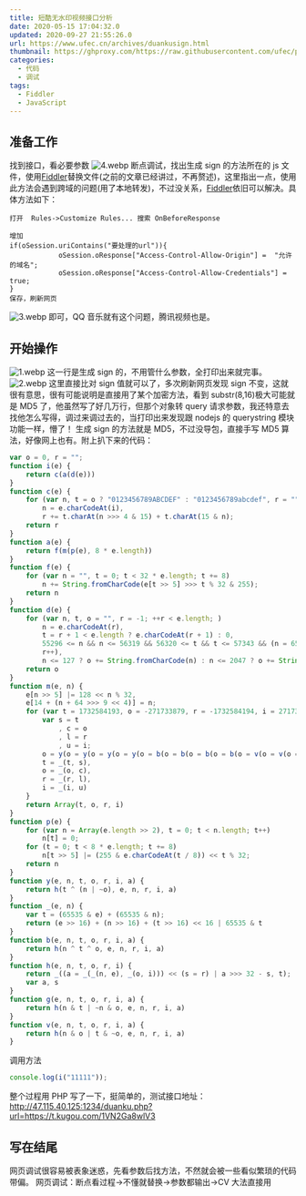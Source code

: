 ```yaml
---
title: 短酷无水印视频接口分析
date: 2020-05-15 17:04:32.0
updated: 2020-09-27 21:55:26.0
url: https://www.ufec.cn/archives/duankusign.html
thumbnail: https://ghproxy.com/https://raw.githubusercontent.com/ufec/picGoImg/main/blog/2020/05/3-012033e2a02c4ea3ab2217546f094f58.webp
categories:
  - 代码
  - 调试
tags:
  - Fiddler
  - JavaScript
---
```


## 准备工作

找到接口，看必要参数
![4.webp](https://ghproxy.com/https://raw.githubusercontent.com/ufec/picGoImg/main/blog/2020/05/4-209d64c62355416d9d891cedb6a793f0.webp)
断点调试，找出生成 sign 的方法所在的 js 文件，使用[Fiddler](/tags/fiddler.html)替换文件(之前的文章已经讲过，不再赘述)，这里指出一点，使用此方法会遇到跨域的问题(用了本地转发)，不过没关系，[Fiddler](/tags/fiddler.html)依旧可以解决。具体方法如下：

```
打开  Rules->Customize Rules... 搜索 OnBeforeResponse

增加
if(oSession.uriContains("要处理的url")){
            oSession.oResponse["Access-Control-Allow-Origin"] =  "允许的域名";
            oSession.oResponse["Access-Control-Allow-Credentials"] = true;
}
保存，刷新网页
```

![3.webp](https://ghproxy.com/https://raw.githubusercontent.com/ufec/picGoImg/main/blog/2020/05/3-012033e2a02c4ea3ab2217546f094f58.webp)
即可，QQ 音乐就有这个问题，腾讯视频也是。

## 开始操作

![1.webp](https://ghproxy.com/https://raw.githubusercontent.com/ufec/picGoImg/main/blog/2020/05/1-7fb47541503d48a0a8ba96d0d8e83292.webp)
这一行是生成 sign 的，不用管什么参数，全打印出来就完事。
![2.webp](https://ghproxy.com/https://raw.githubusercontent.com/ufec/picGoImg/main/blog/2020/05/2-a724aa07178849f1acfd07def7380982.webp)
这里直接比对 sign 值就可以了，多次刷新网页发现 sign 不变，这就很有意思，很有可能说明是直接用了某个加密方法，看到 substr(8,16)极大可能就是 MD5 了，他虽然写了好几万行，但那个对象转 query 请求参数，我还特意去找他怎么写得，调过来调过去的，当打印出来发现跟 nodejs 的 querystring 模块功能一样，懵了！
生成 sign 的方法就是 MD5，不过没导包，直接手写 MD5 算法，好像网上也有。附上扒下来的代码：

```JavaScript
var o = 0, r = "";
function i(e) {
    return c(a(d(e)))
}
function c(e) {
    for (var n, t = o ? "0123456789ABCDEF" : "0123456789abcdef", r = "", i = 0; i < e.length; i++)
        n = e.charCodeAt(i),
        r += t.charAt(n >>> 4 & 15) + t.charAt(15 & n);
    return r
}
function a(e) {
    return f(m(p(e), 8 * e.length))
}
function f(e) {
    for (var n = "", t = 0; t < 32 * e.length; t += 8)
        n += String.fromCharCode(e[t >> 5] >>> t % 32 & 255);
    return n
}
function d(e) {
    for (var n, t, o = "", r = -1; ++r < e.length; )
        n = e.charCodeAt(r),
        t = r + 1 < e.length ? e.charCodeAt(r + 1) : 0,
        55296 <= n && n <= 56319 && 56320 <= t && t <= 57343 && (n = 65536 + ((1023 & n) << 10) + (1023 & t),
        r++),
        n <= 127 ? o += String.fromCharCode(n) : n <= 2047 ? o += String.fromCharCode(192 | n >>> 6 & 31, 128 | 63 & n) : n <= 65535 ? o += String.fromCharCode(224 | n >>> 12 & 15, 128 | n >>> 6 & 63, 128 | 63 & n) : n <= 2097151 && (o += String.fromCharCode(240 | n >>> 18 & 7, 128 | n >>> 12 & 63, 128 | n >>> 6 & 63, 128 | 63 & n));
    return o
}
function m(e, n) {
    e[n >> 5] |= 128 << n % 32,
    e[14 + (n + 64 >>> 9 << 4)] = n;
    for (var t = 1732584193, o = -271733879, r = -1732584194, i = 271733878, a = 0; a < e.length; a += 16) {
        var s = t
            , c = o
            , l = r
            , u = i;
        o = y(o = y(o = y(o = y(o = b(o = b(o = b(o = b(o = v(o = v(o = v(o = v(o = g(o = g(o = g(o = g(o, r = g(r, i = g(i, t = g(t, o, r, i, e[a + 0], 7, -680876936), o, r, e[a + 1], 12, -389564586), t, o, e[a + 2], 17, 606105819), i, t, e[a + 3], 22, -1044525330), r = g(r, i = g(i, t = g(t, o, r, i, e[a + 4], 7, -176418897), o, r, e[a + 5], 12, 1200080426), t, o, e[a + 6], 17, -1473231341), i, t, e[a + 7], 22, -45705983), r = g(r, i = g(i, t = g(t, o, r, i, e[a + 8], 7, 1770035416), o, r, e[a + 9], 12, -1958414417), t, o, e[a + 10], 17, -42063), i, t, e[a + 11], 22, -1990404162), r = g(r, i = g(i, t = g(t, o, r, i, e[a + 12], 7, 1804603682), o, r, e[a + 13], 12, -40341101), t, o, e[a + 14], 17, -1502002290), i, t, e[a + 15], 22, 1236535329), r = v(r, i = v(i, t = v(t, o, r, i, e[a + 1], 5, -165796510), o, r, e[a + 6], 9, -1069501632), t, o, e[a + 11], 14, 643717713), i, t, e[a + 0], 20, -373897302), r = v(r, i = v(i, t = v(t, o, r, i, e[a + 5], 5, -701558691), o, r, e[a + 10], 9, 38016083), t, o, e[a + 15], 14, -660478335), i, t, e[a + 4], 20, -405537848), r = v(r, i = v(i, t = v(t, o, r, i, e[a + 9], 5, 568446438), o, r, e[a + 14], 9, -1019803690), t, o, e[a + 3], 14, -187363961), i, t, e[a + 8], 20, 1163531501), r = v(r, i = v(i, t = v(t, o, r, i, e[a + 13], 5, -1444681467), o, r, e[a + 2], 9, -51403784), t, o, e[a + 7], 14, 1735328473), i, t, e[a + 12], 20, -1926607734), r = b(r, i = b(i, t = b(t, o, r, i, e[a + 5], 4, -378558), o, r, e[a + 8], 11, -2022574463), t, o, e[a + 11], 16, 1839030562), i, t, e[a + 14], 23, -35309556), r = b(r, i = b(i, t = b(t, o, r, i, e[a + 1], 4, -1530992060), o, r, e[a + 4], 11, 1272893353), t, o, e[a + 7], 16, -155497632), i, t, e[a + 10], 23, -1094730640), r = b(r, i = b(i, t = b(t, o, r, i, e[a + 13], 4, 681279174), o, r, e[a + 0], 11, -358537222), t, o, e[a + 3], 16, -722521979), i, t, e[a + 6], 23, 76029189), r = b(r, i = b(i, t = b(t, o, r, i, e[a + 9], 4, -640364487), o, r, e[a + 12], 11, -421815835), t, o, e[a + 15], 16, 530742520), i, t, e[a + 2], 23, -995338651), r = y(r, i = y(i, t = y(t, o, r, i, e[a + 0], 6, -198630844), o, r, e[a + 7], 10, 1126891415), t, o, e[a + 14], 15, -1416354905), i, t, e[a + 5], 21, -57434055), r = y(r, i = y(i, t = y(t, o, r, i, e[a + 12], 6, 1700485571), o, r, e[a + 3], 10, -1894986606), t, o, e[a + 10], 15, -1051523), i, t, e[a + 1], 21, -2054922799), r = y(r, i = y(i, t = y(t, o, r, i, e[a + 8], 6, 1873313359), o, r, e[a + 15], 10, -30611744), t, o, e[a + 6], 15, -1560198380), i, t, e[a + 13], 21, 1309151649), r = y(r, i = y(i, t = y(t, o, r, i, e[a + 4], 6, -145523070), o, r, e[a + 11], 10, -1120210379), t, o, e[a + 2], 15, 718787259), i, t, e[a + 9], 21, -343485551),
        t = _(t, s),
        o = _(o, c),
        r = _(r, l),
        i = _(i, u)
    }
    return Array(t, o, r, i)
}
function p(e) {
    for (var n = Array(e.length >> 2), t = 0; t < n.length; t++)
        n[t] = 0;
    for (t = 0; t < 8 * e.length; t += 8)
        n[t >> 5] |= (255 & e.charCodeAt(t / 8)) << t % 32;
    return n
}
function y(e, n, t, o, r, i, a) {
    return h(t ^ (n | ~o), e, n, r, i, a)
}
function _(e, n) {
    var t = (65535 & e) + (65535 & n);
    return (e >> 16) + (n >> 16) + (t >> 16) << 16 | 65535 & t
}
function b(e, n, t, o, r, i, a) {
    return h(n ^ t ^ o, e, n, r, i, a)
}
function h(e, n, t, o, r, i) {
    return _((a = _(_(n, e), _(o, i))) << (s = r) | a >>> 32 - s, t);
    var a, s
}
function g(e, n, t, o, r, i, a) {
    return h(n & t | ~n & o, e, n, r, i, a)
}
function v(e, n, t, o, r, i, a) {
    return h(n & o | t & ~o, e, n, r, i, a)
}
```

调用方法

```JavaScript
console.log(i("11111"));
```

整个过程用 PHP 写了一下，挺简单的，测试接口地址：http://47.115.40.125:1234/duanku.php?url=https://t.kugou.com/1VN2Ga8wlV3

## 写在结尾

网页调试很容易被表象迷惑，先看参数后找方法，不然就会被一些看似繁琐的代码带偏。
网页调试：断点看过程->不懂就替换->参数都输出->CV 大法直接用
